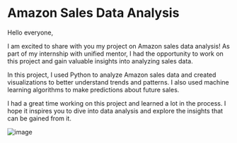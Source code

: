 # Amazon Sales Data Analysis

Hello everyone,

I am excited to share with you my project on Amazon sales data analysis! As part of my internship with unified mentor, I had the opportunity to work on this project and gain valuable insights into analyzing sales data.

In this project, I used Python to analyze Amazon sales data and created visualizations to better understand trends and patterns. I also used machine learning algorithms to make predictions about future sales.

I had a great time working on this project and learned a lot in the process. I hope it inspires you to dive into data analysis and explore the insights that can be gained from it.

![image](https://user-images.githubusercontent.com/60937657/225815208-918d3230-6a6f-44eb-839c-7cb9f26de26a.png)

